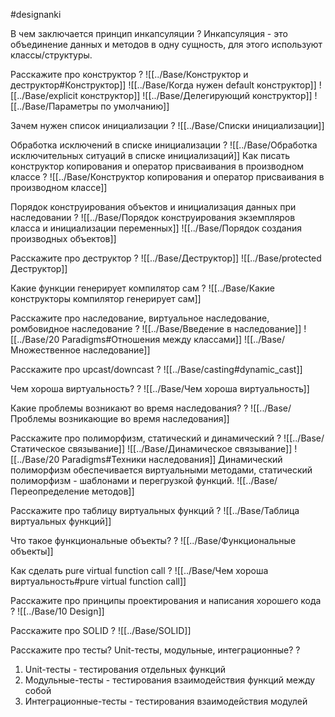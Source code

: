 #designanki

В чем заключается принцип инкапсуляции
?
Инкапсуляция - это объединение данных и методов в одну сущность, для этого используют классы/структуры.

Расскажите про конструктор
?
![[../Base/Конструктор и деструктор#Конструктор]]
![[../Base/Когда нужен default конструктор]]
![[../Base/explicit конструктор]]
![[../Base/Делегирующий конструктор]]
![[../Base/Параметры по умолчанию]]

Зачем нужен список инициализации
?
![[../Base/Списки инициализации]]

Обработка исключений в списке инициализации
?
![[../Base/Обработка исключительных ситуаций в списке инициализаций]]
Как писать конструктор копирования и оператор присваивания в производном классе
?
![[../Base/Конструктор копирования и оператор присваивания в производном классе]]

Порядок конструирования объектов и инициализация данных при наследовании
?
![[../Base/Порядок конструирования экземпляров класса и инициализации переменных]]
![[../Base/Порядок создания производных объектов]]

Расскажите про деструктор
?
![[../Base/Деструктор]]
![[../Base/protected Деструктор]]

Какие функции генерирует компилятор сам
?
![[../Base/Какие конструкторы компилятор генерирует сам]]

Расскажите про наследование, виртуальное наследование, ромбовидное наследование
?
![[../Base/Введение в наследование]]
![[../Base/20 Paradigms#Отношения между классами]]
![[../Base/Множественное наследование]]

Расскажите про upcast/downcast
?
![[../Base/casting#dynamic_cast]]

Чем хороша виртуальность?
?
![[../Base/Чем хороша виртуальность]]

Какие проблемы возникают во время наследования?
?
![[../Base/Проблемы возникающие во время наследования]]

Расскажите про полиморфизм, статический и динамический
?
![[../Base/Статическое связывание]]
![[../Base/Динамическое связывание]]
![[../Base/20 Paradigms#Техники наследования]]
Динамический полиморфизм обеспечивается виртуальными методами, статический полиморфизм - шаблонами и перегрузкой функций.
![[../Base/Переопределение методов]]

Расскажите про таблицу виртуальных функций
?
![[../Base/Таблица виртуальных функций]]

Что такое функциональные объекты?
?
![[../Base/Функциональные объекты]]

Как сделать pure virtual function call
?
![[../Base/Чем хороша виртуальность#pure virtual function call]]

Расскажите про принципы проектирования и написания хорошего кода
?
![[../Base/10 Design]]

Расскажите про SOLID
?
![[../Base/SOLID]]


Расскажите про тесты? Unit-тесты, модульные, интеграционные?
?
1. Unit-тесты - тестирования отдельных функций
2. Модульные-тесты - тестирования взаимодействия функций между собой
3. Интеграционные-тесты - тестирования взаимодействия модулей
